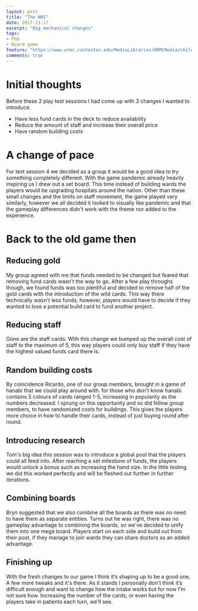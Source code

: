 ```yaml
---
layout: post
title: "The NHS"
date: 2017-11-17
excerpt: "Big mechanical changes"
tags:
- P&G
- Board game
feature: "https://www.urmc.rochester.edu/MediaLibraries/URMCMedia/childrens-hospital/giving/images/gch-slider/giving-2016-phaseii.jpg"
comments: true
---
```

# Initial thoughts
Before these 2 play test sessions I had come up with 3 changes I wanted to introduce. 
- Have less fund cards in the deck to reduce availability
- Reduce the amount of staff and increase their overall price
- Have random building costs

# A change of pace
For test session 4 we decided as a group it would be a good idea to try something completely different. With the game pandemic already heavily inspiring us I drew out a set board. This time instead of building wards the players would be upgrading hospitals around the nation. Other than these small changes and the limits on staff movement, the game played very similarly, however we all decided it looked to visually like pandemic and that the gameplay differences didn't work with the theme nor added to the experience.

# Back to the old game then
## Reducing gold
My group agreed with me that funds needed to be changed but feared that removing fund cards wasn't the way to go. After a few play throughs though, we found funds was too plentiful and decided to remove half of the gold cards with the introduction of the wild cards. This way there technically wasn't less funds; however, players would have to decide if they wanted to lose a potential build card to fund another project.
## Reducing staff
Gone are the staff cards. With this change we bumped up the overall cost of staff to the maximum of 5, this way players could only buy staff if they have the highest valued funds card there is. 
## Random building costs
By coincidence Ricardo, one of our group members, brought in a game of hanabi that we could play around with. for those who don't know hanabi contains 5 colours of cards ranged 1-5, increasing in popularity as the numbers decreased. I sprung on this opportunity and so did fellow group members, to have randomized costs for buildings. This gives the players more choice in how to handle their cards, instead of just buying round after round.
## Introducing research
Tom's big idea this session was to introduce a global pool that the players could all feed into. After reaching a set milestone of funds, the players would unlock a bonus such as increasing the hand size. In the little testing we did this worked perfectly and will be fleshed out further in further iterations.
## Combining boards
Bryn suggested that we also combine all the boards as there was no need to have them as separate entities. Turns out he was right, there was no gameplay advantage to combining the boards, so we've decided to unify them into one mega board. Players start on each side and build out from their post, if they manage to join wards they can share doctors as an added advantage.

## Finishing up
With the fresh changes to our game I think it’s shaping up to be a good one, A few more tweaks and it's there. As it stands I personally don't think it’s difficult enough and want to change how the intake works but for now I'm not sure how. Increasing the number of the cards, or even having the players take in patients each turn, we'll see.


